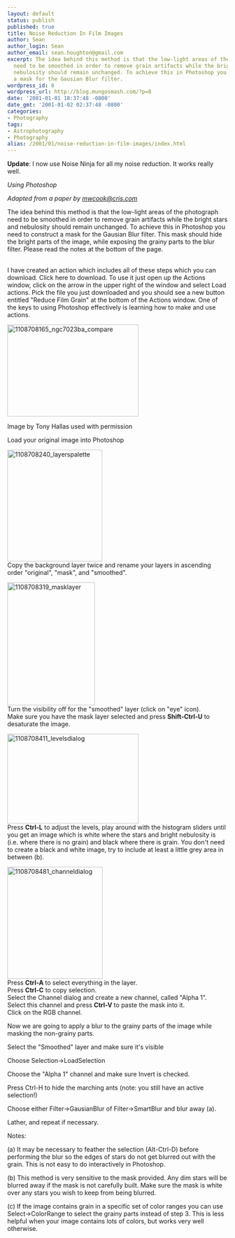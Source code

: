 ```yaml
---
layout: default
status: publish
published: true
title: Noise Reduction In Film Images
author: Sean
author_login: Sean
author_email: sean.houghton@gmail.com
excerpt: The idea behind this method is that the low-light areas of the photograph
  need to be smoothed in order to remove grain artifacts while the bright stars and
  nebulosity should remain unchanged. To achieve this in Photoshop you need to construct
  a mask for the Gausian Blur filter.
wordpress_id: 8
wordpress_url: http://blog.mungosmash.com/?p=8
date: '2001-01-01 18:37:48 -0800'
date_gmt: '2001-01-02 02:37:48 -0800'
categories:
- Photography
tags:
- Astrophotography
- Photography
alias: /2001/01/noise-reduction-in-film-images/index.html
---
```

<strong>Update</strong>: I now use Noise Ninja for all my noise reduction. It works really well.

<em>Using Photoshop</em>

<em>Adapted from a paper by mwcook@cris.com</em>

The idea behind this method is that the low-light areas of the photograph need to be smoothed in order to remove grain artifacts while the bright stars and nebulosity should remain unchanged. To achieve this in Photoshop you need to construct a mask for the Gausian Blur filter. This mask should hide the bright parts of the image, while exposing the grainy parts to the blur filter. Please read the notes at the bottom of the page.

<a id="more"></a><a id="more-8"></a><br />
I have created an action which includes all of these steps which you can download. Click here to download. To use it just open up the Actions window, click on the arrow in the upper right of the window and select Load actions. Pick the file you just downloaded and you should see a new button entitled "Reduce Film Grain" at the bottom of the Actions window. One of the keys to using Photoshop effectively is learning how to make and use actions.

<a href="{{site.url_root}}/assets/data/2008/12/1108708165_ngc7023ba_compare.jpg"><img class="aligncenter size-medium wp-image-217" title="1108708165_ngc7023ba_compare" src="http://blog.mungosmash.com/wp-content/uploads/2001/01/1108708165_ngc7023ba_compare-300x210.jpg" alt="1108708165_ngc7023ba_compare" width="300" height="210" /></a>

Image by Tony Hallas used with permission

Load your original image into Photoshop

<a href="{{site.url_root}}/assets/data/2008/12/1108708240_layerspalette.jpg"><img class="aligncenter size-full wp-image-218" title="1108708240_layerspalette" src="{{site.url_root}}/assets/data/2008/12/1108708240_layerspalette.jpg" alt="1108708240_layerspalette" width="217" height="255" /></a><br />
Copy the background layer twice and rename your layers in ascending order "original", "mask", and "smoothed".

<a href="{{site.url_root}}/assets/data/2008/12/1108708319_masklayer.jpg"><img class="aligncenter size-full wp-image-219" title="1108708319_masklayer" src="{{site.url_root}}/assets/data/2008/12/1108708319_masklayer.jpg" alt="1108708319_masklayer" width="200" height="281" /></a><br />
Turn the visibility off for the "smoothed" layer (click on "eye" icon).<br />
Make sure you have the mask layer selected and press <strong>Shift-Ctrl-U</strong> to desaturate the image.

<a href="{{site.url_root}}/assets/data/2008/12/1108708411_levelsdialog.jpg"><img class="aligncenter size-medium wp-image-220" title="1108708411_levelsdialog" src="http://blog.mungosmash.com/wp-content/uploads/2001/01/1108708411_levelsdialog-300x205.jpg" alt="1108708411_levelsdialog" width="300" height="205" /></a><br />
Press <strong>Ctrl-L</strong> to adjust the levels, play around with the histogram sliders until you get an image which is white where the stars and bright nebulosity is (i.e. where there is no grain) and black where there is grain. You don't need to create a black and white image, try to include at least a little grey area in between (b).

<a href="{{site.url_root}}/assets/data/2008/12/1108708481_channeldialog.jpg"><img class="aligncenter size-full wp-image-221" title="1108708481_channeldialog" src="{{site.url_root}}/assets/data/2008/12/1108708481_channeldialog.jpg" alt="1108708481_channeldialog" width="218" height="256" /></a><br />
Press <strong>Ctrl-A</strong> to select everything in the layer.<br />
Press <strong>Ctrl-C</strong> to copy selection.<br />
Select the Channel dialog and create a new channel, called "Alpha 1".<br />
Select this channel and press <strong>Ctrl-V</strong> to paste the mask into it.<br />
Click on the RGB channel.

Now we are going to apply a blur to the grainy parts of the image while masking the non-grainy parts.

Select the "Smoothed" layer and make sure it's visible

Choose Selection->LoadSelection

Choose the "Alpha 1" channel and make sure Invert is checked.

Press Ctrl-H to hide the marching ants (note: you still have an active selection!)

Choose either Filter->GausianBlur of Filter->SmartBlur and blur away (a).

Lather, and repeat if necessary.

Notes:

(a) It may be necessary to feather the selection (Alt-Ctrl-D) before performing the blur so the edges of stars do not get blurred out with the grain. This is not easy to do interactively in Photoshop.

(b) This method is very sensitive to the mask provided. Any dim stars will be blurred away if the mask is not carefully built. Make sure the mask is white over any stars you wish to keep from being blurred.

(c) If the image contains grain in a specific set of color ranges you can use Select->ColorRange to select the grainy parts instead of step 3. This is less helpful when your image contains lots of colors, but works very well otherwise.

